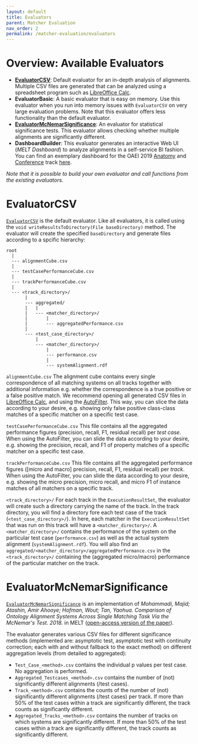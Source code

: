 ```yaml
---
layout: default
title: Evaluators
parent: Matcher Evaluation
nav_order: 2
permalink: /matcher-evaluation/evaluators
---
```


# Overview: Available Evaluators
- [**EvaluatorCSV**](#evaluatorcsv): Default evaluator for an in-depth analysis of alignments. Multiple CSV files are generated that can be analyzed using a spreadsheet program such as <a href="https://www.libreoffice.org/download/download/">LibreOffice Calc</a>.
- **EvaluatorBasic**: A basic evaluator that is easy on memory. Use this evaluator when you run into
memory issues with `EvaluatorCSV` on very large evaluation problems. Note that this evaluator offers less
functionality than the default evaluator.
- [**EvaluatorMcNemarSignificance**](#evaluatormcnemarsignificance): An evaluator for statistical significance tests.
 This evaluator allows checking whether multiple alignments are significantly different.
- **DashboardBuilder**: This evaluator generates an interactive Web UI (*MELT Dashboard*) to analyze alignments
in a self-service BI fashion. You can find an exemplary dashboard for the OAEI 2019
<a href="http://oaei.ontologymatching.org/2019/anatomy/index.html">Anatomy</a> and <a href="http://oaei.ontologymatching.org/2019/conference/index.html">Conference</a> track <a href="https://dwslab.github.io/melt/anatomy_conference_dashboard.html">here</a>.

*Note that it is possible to build your own evaluator and call functions from the existing evaluators.*

# EvaluatorCSV
[`EvaluatorCSV`](https://github.com/dwslab/melt/blob/master/matching-eval/src/main/java/de/uni_mannheim/informatik/dws/melt/matching_eval/evaluator/EvaluatorCSV.java) is the default evaluator. Like all evaluators, it is called using the `void writeResultsToDirectory(File baseDirectory)` method. The evaluator will create the specified `baseDirectory` and generate files according to a spcific hierarchy:

```
root
  |
  --- alignmentCube.csv
  |
  --- testCasePerformanceCube.csv
  |
  --- trackPerformanceCube.csv
  |
  --- <track_directory>/
       |
       --- aggregated/
       |   |
       |   --- <matcher_directory>/
       |       |
       |       --- aggregatedPerformance.csv
       |
       --- <test_case_directory>/
           |
           --- <matcher_directory>/
               |
               --- performance.csv
               |
               --- systemAlignment.rdf
```

`alignmentCube.csv`
The alignment cube contains every single correspondence of all matching systems on all tracks together with additional information e.g. whether the correspondence is a true positive or a false positive match. We recommend opening all generated CSV files in [LibreOffice Calc](https://www.libreoffice.org/), and using the [AutoFilter](https://help.libreoffice.org/7.1/en-US/text/scalc/guide/autofilter.html?&DbPAR=WRITER&System=MAC). This way, you can slice the data according to your desire, e.g. showing only false positive class-class matches of a specific matcher on a specific test case.

`testCasePerformanceCube.csv`
This file contains all the aggregated performance figures (precision, recall, F1, residual recall) per *test case*. When using the AutoFilter, you can slide the data according to your desire, e.g. showing the precision, recall, and F1 of property matches of a specific matcher on a specific test case.

`trackPerformanceCube.csv`
This file contains all the aggregated performance figures ([micro and macro] precision, recall, F1, residual recall) per *track*. When using the AutoFilter, you can slide the data according to your desire, e.g. showing the micro precision, micro recall, and micro F1 of instance matches of all matchers on a specific track.

`<track_directory>/` For each track in the `ExecutionResultSet`, the evaluator will create such a directory carrying the name of the track.
In the track directory, you will find a directory fore each test case of the track (`<test_case_directory>/`). 
In here, each matcher in the `ExecutionResultSet` that was run on this track will have a `<matcher_directory>/`.
A `<matcher_directory>/` contains the performance of the system on the particular test case (`performance.csv`) as well as the actual system alignment (`systemAlignment.rdf`).
You will also find an `aggregated/<matcher_directory>/aggregatedPerformance.csv` in the `<track_directory>/` containing the (aggregated micro/macro) performance of the particular matcher on the track.


# EvaluatorMcNemarSignificance
[`EvaluatorMcNemarSignificance`](https://github.com/dwslab/melt/blob/master/matching-eval/src/main/java/de/uni_mannheim/informatik/dws/melt/matching_eval/evaluator/significance/EvaluatorMcNemarSignificance.java) is an implementation of *Mohammadi, Majid; Atashin, Amir Ahooye; Hofman, Wout; Tan, Yaohua. Comparison of Ontology Alignment Systems Across Single Matching Task Via the McNemar's Test. 2018.* in MELT ([open-access version of the paper](https://dl.acm.org/doi/pdf/10.1145/3193573)).

The evaluator generates various CSV files for different significance methods (implemented are: asymptotic test, asymptotic test with continuity correction; each with and without fallback to the exact method) on different aggregation levels (from detailed to aggregated): 

- `Test_Case_<method>.csv` contains the individual p values per test case. No aggregation is performed.
- `Aggregated_Testcases_<method>.csv` contains the number of (not) significantly different alignments (/test cases).
- `Track_<method>.csv` contains the counts of the number of (not) significantly different alignments (/test cases) per track. If more than 50% of the test cases within a track are significantly different, the track counts as significantly different.
- `Aggregated_Tracks_<method>.csv` contains the number of tracks on which systems are significantly different. If more than 50% of the test cases within a track are significantly different, the track counts as significantly different.
